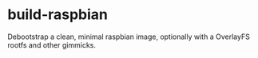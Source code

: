 # build-raspbian
Debootstrap a clean, minimal raspbian image, optionally with a OverlayFS rootfs and other gimmicks.
